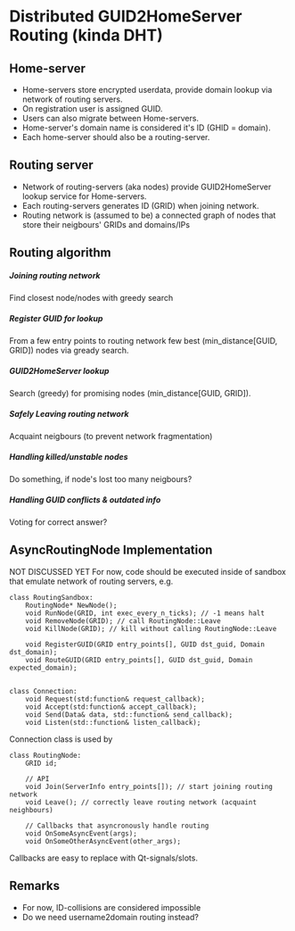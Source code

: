 # Distributed GUID2HomeServer Routing (kinda DHT)
## Home-server
* Home-servers store encrypted userdata, provide domain lookup via network
of routing servers.
* On registration user is assigned GUID.
* Users can also migrate between Home-servers.
* Home-server's domain name is considered it's ID (GHID = domain).
* Each home-server should also be a routing-server.

## Routing server
* Network of routing-servers (aka nodes) provide GUID2HomeServer lookup service for Home-servers.
* Each routing-servers generates ID (GRID) when joining network.
* Routing network is (assumed to be) a connected graph of nodes that store
their neigbours' GRIDs and domains/IPs

## Routing algorithm
##### Joining routing network
Find closest node/nodes with greedy search
##### Register GUID for lookup
From a few entry points to routing network few best (min_distance[GUID, GRID]) nodes via gready search.
##### GUID2HomeServer lookup
Search (greedy) for promising nodes (min_distance[GUID, GRID]).
##### Safely Leaving routing network
Acquaint neigbours (to prevent network fragmentation) 
##### Handling killed/unstable nodes
Do something, if node's lost too many neigbours?
##### Handling GUID conflicts & outdated info
Voting for correct answer?
## AsyncRoutingNode Implementation
NOT DISCUSSED YET
For now, code should be executed inside of sandbox that emulate network of 
routing servers, e.g.
```
class RoutingSandbox:
    RoutingNode* NewNode();
    void RunNode(GRID, int exec_every_n_ticks); // -1 means halt
    void RemoveNode(GRID); // call RoutingNode::Leave
    void KillNode(GRID); // kill without calling RoutingNode::Leave
    
    void RegisterGUID(GRID entry_points[], GUID dst_guid, Domain dst_domain);
    void RouteGUID(GRID entry_points[], GUID dst_guid, Domain expected_domain); 
    

class Connection:
    void Request(std:function& request_callback);
    void Accept(std:function& accept_callback);
    void Send(Data& data, std::function& send_callback);
    void Listen(std::function& listen_callback);

```
Connection class is used by
```
class RoutingNode:
    GRID id;

    // API
    void Join(ServerInfo entry_points[]); // start joining routing network
    void Leave(); // correctly leave routing network (acquaint neighbours) 
    
    // Callbacks that asyncronously handle routing 
    void OnSomeAsyncEvent(args);
    void OnSomeOtherAsyncEvent(other_args);
```
Callbacks are easy to replace with Qt-signals/slots.
## Remarks
* For now, ID-collisions are considered impossible
* Do we need username2domain routing instead?
